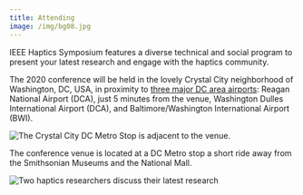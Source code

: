 ```yaml
---
title: Attending
image: /img/bg08.jpg
---
```

IEEE Haptics Symposium features a diverse technical and social program to present your latest research and engage with the haptics community. 

The 2020 conference will be held in the lovely Crystal City neighborhood of Washington, DC, USA, in proximity to [three major DC area airports](https://washington.org/dc-guide-to/washington-dc-airports): Reagan National Airport (DCA), just 5 minutes from the venue, Washington Dulles International Airport (DCA), and Baltimore/Washington International Airport (BWI). 

![The Crystal City DC Metro Stop is adjacent to the venue.](/img/crystalcitymetro.png "Crystal City Station")

The conference venue is located at a DC Metro stop a short ride away from the Smithsonian Museums and the National Mall.

![Two haptics researchers discuss their latest research](/img/slide-image-10-crop.jpg "Two haptics researchers discuss their latest research")
